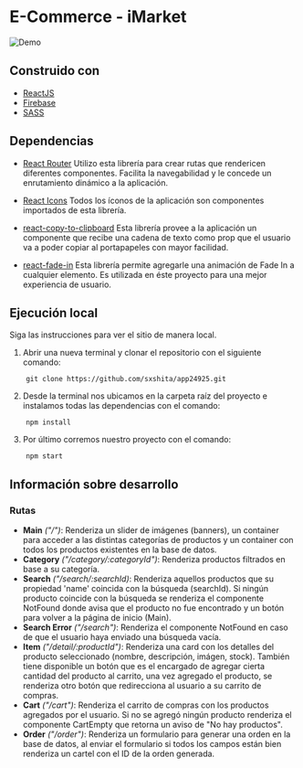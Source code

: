 # E-Commerce - iMarket

![Demo](https://media.giphy.com/media/BUQid1924r8lrZEwTF/giphy.gif)

## Construido con
* [ReactJS](https://reactjs.org/)
* [Firebase](https://firebase.google.com)
* [SASS](https://sass-lang.com/)

## Dependencias

* [React Router](https://reactrouter.com/docs/en/v6)
Utilizo esta librería para crear rutas que rendericen diferentes componentes. Facilita la navegabilidad y le concede un enrutamiento dinámico a la aplicación.

* [React Icons](https://react-icons.github.io/react-icons/)
Todos los íconos de la aplicación son componentes importados de esta librería.

* [react-copy-to-clipboard](https://www.npmjs.com/package/react-copy-to-clipboard)
Esta librería provee a la aplicación un componente que recibe una cadena de texto como prop que el usuario va a poder copiar al portapapeles con mayor facilidad.

* [react-fade-in](https://www.npmjs.com/package/react-fade-in)
Esta librería permite agregarle una animación de Fade In a cualquier elemento. Es utilizada en éste proyecto para una mejor experiencia de usuario.

## Ejecución local
Siga las instrucciones para ver el sitio de manera local.

1. Abrir una nueva terminal y clonar el repositorio con el siguiente comando:
```
    git clone https://github.com/sxshita/app24925.git
```

2. Desde la terminal nos ubicamos en la carpeta raíz del proyecto e instalamos todas las dependencias con el comando:
```
    npm install
```

3. Por último corremos nuestro proyecto con el comando:
```
    npm start
```

## Información sobre desarrollo
### Rutas
* **Main** *("/")*: Renderiza un slider de imágenes (banners), un container para acceder a las distintas categorías de productos y un container con todos los productos existentes en la base de datos.
* **Category** *("/category/:categoryId")*: Renderiza productos filtrados en base a su categoría.
* **Search** *("/search/:searchId)*: Renderiza aquellos productos que su propiedad 'name' coincida con la búsqueda (searchId). Si ningún producto coincide con la búsqueda se renderiza el componente NotFound donde avisa que el producto no fue encontrado y un botón para volver a la página de inicio (Main).
* **Search Error** *("/search")*: Renderiza el componente NotFound en caso de que el usuario haya enviado una búsqueda vacía.
* **Item** *("/detail/:productId")*: Renderiza una card con los detalles del producto seleccionado (nombre, descripción, imágen, stock). También tiene disponible un botón que es el encargado de agregar cierta cantidad del producto al carrito, una vez agregado el producto, se renderiza otro botón que redirecciona al usuario a su carrito de compras.
* **Cart** *("/cart")*: Renderiza el carrito de compras con los productos agregados por el usuario. Si no se agregó ningún producto renderiza el componente CartEmpty que retorna un aviso de "No hay productos".
* **Order** *("/order")*: Renderiza un formulario para generar una orden en la base de datos, al enviar el formulario si todos los campos están bien renderiza un cartel con el ID de la orden generada. 

